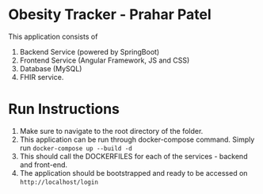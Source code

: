 # Obesity Tracker - Prahar Patel
This application consists of
1. Backend Service (powered by SpringBoot)
2. Frontend Service (Angular Framework, JS and CSS)
3. Database (MySQL)
4. FHIR service.

<h1> Run Instructions </h1>  

1. Make sure to navigate to the root directory of the folder.
2. This application can be run through docker-compose command. Simply run `docker-compose up --build -d`
3. This should call the DOCKERFILES for each of the services - backend and front-end.
4. The application should be bootstrapped and ready to be accessed on `http://localhost/login`
